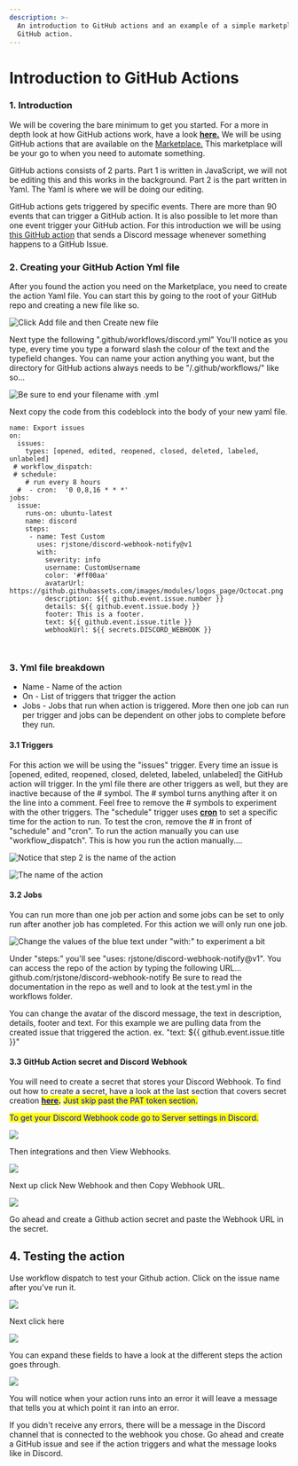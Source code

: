 ```yaml
---
description: >-
  An introduction to GitHub actions and an example of a simple marketplace
  GitHub action.
---
```


# Introduction to GitHub Actions

### 1. Introduction

We will be covering the bare minimum to get you started. For a more in depth look at how GitHub actions work, have a look [**here.**](https://docs.github.com/en/actions) We will be using GitHub actions that are available on the [Marketplace.](https://github.com/marketplace?category=\&query=\&type=actions\&verification=) This marketplace will be your go to when you need to automate something.&#x20;

GitHub actions consists of 2 parts. Part 1 is written in JavaScript, we will not be editing this and this works in the background. Part 2 is the part written in Yaml. The Yaml is where we will be doing our editing.&#x20;

GitHub actions gets triggered by specific events. There are more than 90 events that can trigger a GitHub action. It is also possible to let more than one event trigger your GitHub action. For this introduction we will be using [this GitHub action](https://github.com/rjstone/discord-webhook-notify) that sends a Discord message whenever something happens to a GitHub Issue.

### 2.  Creating your GitHub Action Yml file

After you found the action you need on the Marketplace, you need to create the action Yaml file. You can start this by going to the root of your GitHub repo and creating a new file like so.

![Click Add file and then Create new file](../.gitbook/assets/Gitbook.png)

Next type the following ".github/workflows/discord.yml" You'll notice as you type, every time you type a forward slash the colour of the text and the typefield changes. You can name your action anything you want, but the directory for GitHub actions always needs to be "/.github/workflows/" like so...

![Be sure to end your filename with .yml](<../.gitbook/assets/Gitbook (2).png>)

Next copy the code from this codeblock into the body of your new yaml file.

```
name: Export issues   
on:                   
  issues:
    types: [opened, edited, reopened, closed, deleted, labeled, unlabeled]
 # workflow_dispatch:   
 # schedule:
    # run every 8 hours
  #  - cron:  '0 0,8,16 * * *'
jobs:
  issue:
    runs-on: ubuntu-latest
    name: discord
    steps:
     - name: Test Custom
       uses: rjstone/discord-webhook-notify@v1
       with:
         severity: info
         username: CustomUsername
         color: '#ff00aa'
         avatarUrl: https://github.githubassets.com/images/modules/logos_page/Octocat.png
         description: ${{ github.event.issue.number }}
         details: ${{ github.event.issue.body }}
         footer: This is a footer.
         text: ${{ github.event.issue.title }}
         webhookUrl: ${{ secrets.DISCORD_WEBHOOK }}

 
```

### 3. Yml file breakdown

* Name - Name of the action
* On - List of triggers that trigger the action
* Jobs - Jobs that run when action is triggered. More then one job can run per trigger and jobs can be dependent on other jobs to complete before they run.

#### 3.1 Triggers

For this action we will be using the "issues" trigger. Every time an issue is \[opened, edited, reopened, closed, deleted, labeled, unlabeled] the GitHub action will trigger. In the yml file there are other triggers as well, but they are inactive because of the # symbol. The # symbol turns anything after it on the line into a comment. Feel free to remove the # symbols to experiment with the other triggers. The "schedule" trigger uses [**cron**](https://crontab.guru/#0\_0\_\*\_\*\_6) to set a specific time for the action to run. To test the cron, remove the # in front of "schedule" and "cron". To run the action manually you can use "workflow\_dispatch". This is how you run the action manually....



![Notice that step 2 is the name of the action](<../.gitbook/assets/Gitbook (3).png>)

![The name of the action](<../.gitbook/assets/Gitbook (4) (1).png>)

#### 3.2 Jobs

You can run more than one job per action and some jobs can be set to only run after another job has completed. For this action we will only run one job.&#x20;

![Change the values of the blue text under "with:" to experiment a bit](<../.gitbook/assets/Gitbook (4).png>)

Under "steps:" you'll see "uses: rjstone/discord-webhook-notify@v1". You can access the repo of the action by typing the following URL... github.com/rjstone/discord-webhook-notify  Be sure to read the documentation in the repo as well and to look at the test.yml in the workflows folder.

You can change the avatar of the discord message, the text in description, details, footer and text. For this example we are pulling data from the created issue that triggered the action. ex. "text: $\{{ github.event.issue.title \}}"&#x20;

#### 3.3 GitHub Action secret and Discord Webhook

You will need to create a secret that stores your Discord Webhook. To find out how to create a secret, have a look at the last section that covers secret creation [<mark style="color:blue;">**here**</mark>](pat-token.md)<mark style="color:blue;">**.**</mark>  <mark style="color:blue;"></mark><mark style="color:blue;">Just skip past the PAT token section.</mark>&#x20;

<mark style="color:blue;">To get your Discord Webhook code go to Server settings in Discord.</mark>

![](<../.gitbook/assets/Gitbook (5) (1).png>)

Then integrations and then View Webhooks.

![](<../.gitbook/assets/Gitbook (6) (1).png>)

&#x20;Next up click New Webhook and then Copy Webhook URL.

![](<../.gitbook/assets/Gitbook (7) (1).png>)

Go ahead and create a Github action secret and paste the Webhook URL in the secret.

## 4. Testing the action

Use workflow dispatch to test your Github action. Click on the issue name after you've run it.

![](<../.gitbook/assets/Gitbook (7).png>)

Next click here

![](<../.gitbook/assets/Gitbook (6).png>)

You can expand these fields to have a look at the different steps the action goes through.&#x20;

![](<../.gitbook/assets/Gitbook (5).png>)

You will notice when your action runs into an error it will leave a message that tells you at which point it ran into an error.&#x20;

If you didn't receive any errors, there will be a message in the Discord channel that is connected to the webhook you chose. Go ahead and create a GitHub issue and see if the action triggers and what the message looks like in Discord.
